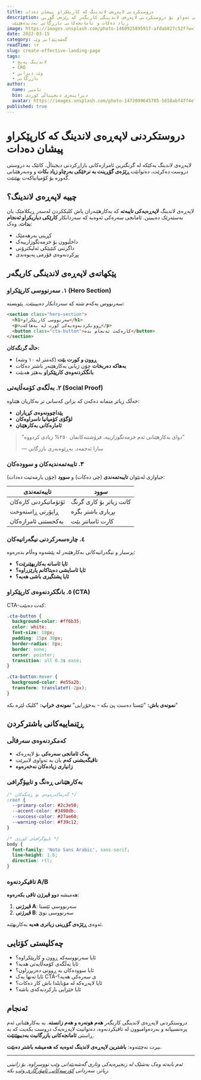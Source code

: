 ```yaml
---
title: دروستکردنی لاپەڕەی لاندینگ کە کارپێکراو پیشان دەدات
description: ڕێنمایی تەواو بۆ دروستکردنی لاپەڕەی لاندینگی کاریگەر کە ڕێژەی گۆڕین
  زیاد دەکات و ئامانجەکانی بازرگانی بەدیدەهێنێت
image: https://images.unsplash.com/photo-1460925895917-afdab827c52f?w=1200&h=600&fit=crop&crop=center
date: 2022-03-15
category: گەشەپێدانی وێب
readTime: ١٢
slug: create-effective-landing-page
tags:
  - لاندینگ پەیج
  - CRO
  - وێب دیزاین
  - بازرگانی
author:
  name: ئامیر
  bio: دیزاینەری دیجیتاڵی کوردی
  avatar: https://images.unsplash.com/photo-1472099645785-5658abf4ff4e?w=150&h=150&fit=crop&crop=face
published: true
---
```


# دروستکردنی لاپەڕەی لاندینگ کە کارپێکراو پیشان دەدات

لاپەڕەی لاندینگ یەکێکە لە گرنگترین ئامرازەکانی بازاڕکردنی دیجیتاڵ. کاتێک بە دروستی دروست دەکرێت، دەتوانێت **ڕێژەی گۆڕینت بە نرخێکی بەرچاو زیاد بکات** و وەبەرهێنانی گەورە بۆ کۆمپانیاکەت بهێنێت.

## چییە لاپەڕەی لاندینگ؟

لاپەڕەی لاندینگ **لاپەڕەیەکی تایبەتە** کە بەکارهێنەران پاش کلیککردن لەسەر ڕیکلامێک یان بەستەرێک دەیبینن. ئامانجی سەرەکی ئەوەیە کە سەردانکار **کارێکی دیاریکراو ئەنجام بدات**، وەک:

- کڕینی بەرهەمێک
- داخڵبوون بۆ خزمەتگوزارییەک
- داگرتنی کتێبێکی ئەلیکترۆنی
- پڕکردنەوەی فۆرمی پەیوەندی

## پێکهاتەی لاپەڕەی لاندینگی کاریگەر

### ١. سەرنووسی کارپێکراو (Hero Section)

سەرنووس یەکەم شتە کە سەردانکار دەیبینێت. پێویستە:

```html
<section class="hero-section">
  <h1>سەرنووسی کارپێکراو</h1>
  <p>ڕوونکردنەوەیەکی کورت لە بەهاکەت</p>
  <button class="cta-button">کارەکەت ئەنجام بدە</button>
</section>
```

**خاڵە گرنگەکان:**

- **ڕوون و کورت بێت** (کەمتر لە ١٠ وشە)
- **بەهاکە دەربخات** چۆن ژیانی بەکارهێنەر باشتر دەکات
- **بانگکردنەوەی کارپێکراو** بەهێز هەبێت

### ٢. بەڵگەی کۆمەڵایەتی (Social Proof)

خەڵک زیاتر متمانە دەکەن کە بزانن کەسانی تر بەکاریان هێناوە:

- **پێداچوونەوەی کڕیاران**
- **لۆگۆی کۆمپانیا ناسراوەکان**
- **ئامارەکانی بەکارهێنان**

> "دوای بەکارهێنانی ئەم خزمەتگوزارییە، فرۆشتنەکانمان ٢٥٠% زیادی کردووە"
>
> — سارا ئەحمەد، بەڕێوەبەری بازرگانی

### ٣. تایبەتمەندیەکان و سوودەکان

جیاوازی لەنێوان **تایبەتمەندی** (چی دەکات) و **سوود** (چۆن یارمەتیت دەدات):

| تایبەتمەندی           | سوود                    |
| --------------------- | ----------------------- |
| ئۆتۆماتیکردنی کارەکان | کاتت زیاتر بۆ کاری گرنگ |
| ڕاپۆرتی ڕاستەوخت      | بڕیاری باشتر بگرە       |
| یەکخستنی ئامرازەکان   | کارت ئاسانتر بێت        |

### ٤. چارەسەرکردنی نیگەرانیەکان

پرسیار و نیگەرانیەکانی بەکارهێنەر لە پێشەوە وەڵام بدەرەوە:

- **ئایا ئاسانە بەکاربهێنرێت؟**
- **ئایا ئاسایشی دەیتاکانم پارێزراوە؟**
- **ئایا پشتگیری باشی هەیە؟**

### ٥. بانگکردنەوەی کارپێکراو (CTA)

CTA-کەت دەبێت:

```css
.cta-button {
  background-color: #ff6b35;
  color: white;
  font-size: 18px;
  padding: 15px 30px;
  border-radius: 8px;
  border: none;
  cursor: pointer;
  transition: all 0.3s ease;
}

.cta-button:hover {
  background-color: #e55a2b;
  transform: translateY(-2px);
}
```

**نمونەی باش:** "ئێستا دەست پێ بکە - بەخۆڕایی"
**نمونەی خراپ:** "کلیک لێرە بکە"

## ڕێنماییەکانی باشترکردن

### کەمکردنەوەی سەرقاڵی

- **یەک ئامانجی سەرەکی** بۆ لاپەڕەکە
- **ناڤیگەیشنی کەم** یان بە تەواوی لاببرێت
- **زانیاری زیادەکان نەخەرەوە**

### بەکارهێنانی ڕەنگ و تایپۆگرافی

```css
/* گەرماکەرەوەی بۆ ڕەنگەکان */
:root {
  --primary-color: #2c3e50;
  --accent-color: #3498db;
  --success-color: #27ae60;
  --warning-color: #f39c12;
}

/* تایپۆگرافیای کوردی */
body {
  font-family: 'Noto Sans Arabic', sans-serif;
  line-height: 1.6;
  direction: rtl;
}
```

### تاقیکردنەوە A/B

هەمیشە **دوو ڤیرژن تاقی بکەرەوە**:

1. **ڤیرژنی A**: سەرنووسی ئێستا
2. **ڤیرژنی B**: سەرنووسی نوێ

ئەوەی **ڕێژەی گۆڕینی زیاتری هەیە** بەکاربهێنە.

## چەکلیستی کۆتایی

- ئایا سەرنووسەکە ڕوون و کارپێکراوە؟
- ئایا بەڵگەی کۆمەڵایەتی هەیە؟
- ئایا سوودەکان بە ڕوونی دەربڕراون؟
- ئایا تەنها یەک CTA-ی سەرەکی هەیە؟
- ئایا لاپەڕەکە لە مۆبایلدا باش کار دەکات؟
- ئایا خێرایی بارکردنەکەی باشە؟

## ئەنجام

دروستکردنی لاپەڕەی لاندینگی کاریگەر **هەم هونەرە و هەم زانستە**. بە بەکارهێنانی ئەم پرەنسیپانە و بەردەوامبوون لە تاقیکردنەوە، دەتوانیت لاپەڕەیەک دروست بکەیت کە بە ڕاستی **ئامانجەکانی بازرگانیت بەدیبهێنێت**.

بیرت نەچێتەوە: **باشترین لاپەڕەی لاندینگ ئەوەیە کە هەمیشە باشتر دەبێت**.

---

*ئەم بابەتە وەک بەشێک لە زنجیرەیەکی وتاری گەشەپێدانی وێب نووسراوە. بۆ زانینی زیاتر، سەردانی [کۆرسەکانی ئامۆزگاری وێب](/courses) بکە.*
